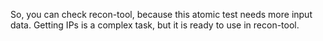 So, you can check recon-tool, because this atomic test needs more input data. Getting IPs is a complex task, but it is ready to use in recon-tool.